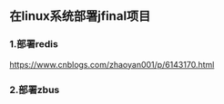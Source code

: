 ## 在linux系统部署jfinal项目

### 1.部署redis

https://www.cnblogs.com/zhaoyan001/p/6143170.html





### 2.部署zbus



